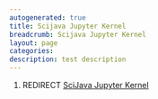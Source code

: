 ```yaml
---
autogenerated: true
title: Scijava Jupyter Kernel
breadcrumb: Scijava Jupyter Kernel
layout: page
categories: 
description: test description
---
```


1.  REDIRECT [SciJava Jupyter Kernel](SciJava_Jupyter_Kernel "wikilink")
